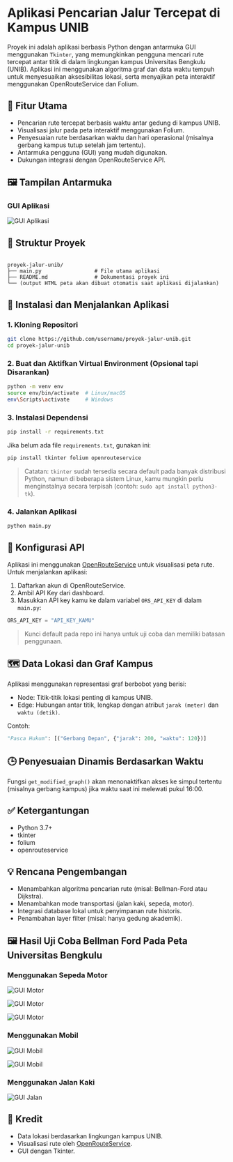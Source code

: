 # Aplikasi Pencarian Jalur Tercepat di Kampus UNIB

Proyek ini adalah aplikasi berbasis Python dengan antarmuka GUI menggunakan `Tkinter`, yang memungkinkan pengguna mencari rute tercepat antar titik di dalam lingkungan kampus Universitas Bengkulu (UNIB). Aplikasi ini menggunakan algoritma graf dan data waktu tempuh untuk menyesuaikan aksesibilitas lokasi, serta menyajikan peta interaktif menggunakan OpenRouteService dan Folium.

## 🧭 Fitur Utama

- Pencarian rute tercepat berbasis waktu antar gedung di kampus UNIB.
- Visualisasi jalur pada peta interaktif menggunakan Folium.
- Penyesuaian rute berdasarkan waktu dan hari operasional (misalnya gerbang kampus tutup setelah jam tertentu).
- Antarmuka pengguna (GUI) yang mudah digunakan.
- Dukungan integrasi dengan OpenRouteService API.

## 🖼️ Tampilan Antarmuka

### GUI Aplikasi
![GUI Aplikasi](GUI_AI.png)

## 📂 Struktur Proyek

```

proyek-jalur-unib/
├── main.py                 # File utama aplikasi
├── README.md               # Dokumentasi proyek ini
└── (output HTML peta akan dibuat otomatis saat aplikasi dijalankan)

````

## 🔧 Instalasi dan Menjalankan Aplikasi

### 1. Kloning Repositori

```bash
git clone https://github.com/username/proyek-jalur-unib.git
cd proyek-jalur-unib
````

### 2. Buat dan Aktifkan Virtual Environment (Opsional tapi Disarankan)

```bash
python -m venv env
source env/bin/activate  # Linux/macOS
env\Scripts\activate     # Windows
```

### 3. Instalasi Dependensi

```bash
pip install -r requirements.txt
```

Jika belum ada file `requirements.txt`, gunakan ini:

```bash
pip install tkinter folium openrouteservice
```

> Catatan: `tkinter` sudah tersedia secara default pada banyak distribusi Python, namun di beberapa sistem Linux, kamu mungkin perlu menginstalnya secara terpisah (contoh: `sudo apt install python3-tk`).

### 4. Jalankan Aplikasi

```bash
python main.py
```

## 🔑 Konfigurasi API

Aplikasi ini menggunakan [OpenRouteService](https://openrouteservice.org/) untuk visualisasi peta rute. Untuk menjalankan aplikasi:

1. Daftarkan akun di OpenRouteService.
2. Ambil API Key dari dashboard.
3. Masukkan API key kamu ke dalam variabel `ORS_API_KEY` di dalam `main.py`:

```python
ORS_API_KEY = "API_KEY_KAMU"
```

> Kunci default pada repo ini hanya untuk uji coba dan memiliki batasan penggunaan.

## 🗺️ Data Lokasi dan Graf Kampus

Aplikasi menggunakan representasi graf berbobot yang berisi:

* Node: Titik-titik lokasi penting di kampus UNIB.
* Edge: Hubungan antar titik, lengkap dengan atribut `jarak (meter)` dan `waktu (detik)`.

Contoh:

```python
"Pasca Hukum": [("Gerbang Depan", {"jarak": 200, "waktu": 120})]
```

## 🕒 Penyesuaian Dinamis Berdasarkan Waktu

Fungsi `get_modified_graph()` akan menonaktifkan akses ke simpul tertentu (misalnya gerbang kampus) jika waktu saat ini melewati pukul 16:00.

## ✅ Ketergantungan

* Python 3.7+
* tkinter
* folium
* openrouteservice

## 💡 Rencana Pengembangan

* Menambahkan algoritma pencarian rute (misal: Bellman-Ford atau Dijkstra).
* Menambahkan mode transportasi (jalan kaki, sepeda, motor).
* Integrasi database lokal untuk penyimpanan rute historis.
* Penambahan layer filter (misal: hanya gedung akademik).

## 🖼️ Hasil Uji Coba Bellman Ford Pada Peta Universitas Bengkulu

### Menggunakan Sepeda Motor
![GUI Motor](Uji_coba_dengan_motor.png)

![GUI Motor](Uji_coba_dengan_motor_2.png)

![GUI Motor](Uji_coba_dengan_motor_3.png)
### Menggunakan Mobil
![GUI Mobil](Uji_coba_dengan_Mobil.png)

![GUI Mobil](Uji_coba_dengan_Mobil_2.png)
### Menggunakan Jalan Kaki
![GUI Jalan](Uji_coba_dengan_jalan_kaki.png)

## 🙌 Kredit

* Data lokasi berdasarkan lingkungan kampus UNIB.
* Visualisasi rute oleh [OpenRouteService](https://openrouteservice.org/).
* GUI dengan Tkinter.
